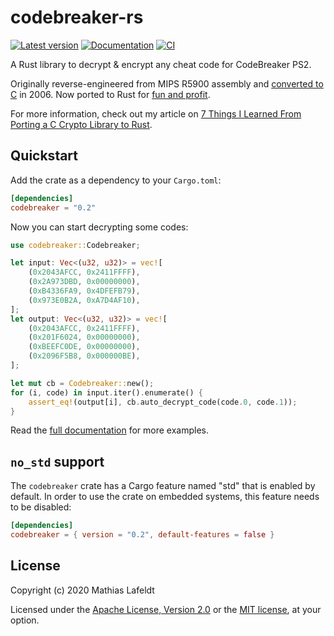 # codebreaker-rs

[![Latest version](https://img.shields.io/crates/v/codebreaker.svg)](https://crates.io/crates/codebreaker)
[![Documentation](https://docs.rs/codebreaker/badge.svg)](https://docs.rs/codebreaker)
[![CI](https://github.com/mlafeldt/codebreaker-rs/workflows/Rust/badge.svg)](https://github.com/mlafeldt/codebreaker-rs/actions)

A Rust library to decrypt & encrypt any cheat code for CodeBreaker PS2.

Originally reverse-engineered from MIPS R5900 assembly and [converted to C](https://github.com/mlafeldt/cb2util/blob/v1.9/cb2_crypto.c) in 2006. Now ported to Rust for [fun and profit](https://github.com/mlafeldt/cb2util/pull/13).

For more information, check out my article on [7 Things I Learned From Porting a C Crypto Library to Rust](https://sharpend.io/7-things-I-learned-from-porting-a-c-crypto-library-to-rust/).

## Quickstart

Add the crate as a dependency to your `Cargo.toml`:

```toml
[dependencies]
codebreaker = "0.2"
```

Now you can start decrypting some codes:

```rust
use codebreaker::Codebreaker;

let input: Vec<(u32, u32)> = vec![
    (0x2043AFCC, 0x2411FFFF),
    (0x2A973DBD, 0x00000000),
    (0xB4336FA9, 0x4DFEFB79),
    (0x973E0B2A, 0xA7D4AF10),
];
let output: Vec<(u32, u32)> = vec![
    (0x2043AFCC, 0x2411FFFF),
    (0x201F6024, 0x00000000),
    (0xBEEFC0DE, 0x00000000),
    (0x2096F5B8, 0x000000BE),
];

let mut cb = Codebreaker::new();
for (i, code) in input.iter().enumerate() {
    assert_eq!(output[i], cb.auto_decrypt_code(code.0, code.1));
}
```

Read the [full documentation](https://docs.rs/codebreaker) for more examples.

## `no_std` support

The `codebreaker` crate has a Cargo feature named "std" that is enabled by default. In order to use the crate on embedded systems, this feature needs to be disabled:

```toml
[dependencies]
codebreaker = { version = "0.2", default-features = false }
```

## License

Copyright (c) 2020 Mathias Lafeldt

Licensed under the [Apache License, Version 2.0](LICENSE-APACHE) or the [MIT license](LICENSE-MIT), at your option.
